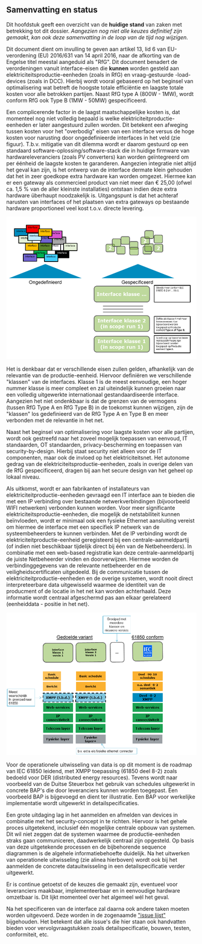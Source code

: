 ## Samenvatting en status

Dit hoofdstuk geeft een overzicht van de **huidige stand** van zaken met betrekking tot dit dossier. *Aangezien nog niet alle keuzes definitief zijn gemaakt, kan ook deze samenvatting in de loop van de tijd nog wijzigen.*

Dit document dient om invulling te geven aan artikel 13, lid 6 van EU-verordening (EU) 2016/631 van 14 april 2016, naar de afkorting van de Engelse titel meestal aangeduid als "RfG". Dit document benadert de verordeningen vanuit interface-eisen die **kunnen** worden gesteld aan elektriciteitsproductie-eenheden (zoals in RfG) en vraag-gestuurde -load- devices (zoals in DCC). Hierbij wordt vooral gebaseerd op het beginsel van optimalisering wat betreft de hoogste totale efficiëntie en laagste totale kosten voor alle betrokken partijen. Naast RfG type A (800W - 1MW), wordt conform RfG ook Type B (1MW - 50MW) gespecificeerd.

Een complicerende factor in de laagst maatschappelijke kosten is, dat momenteel nog niet volledig bepaald is welke elektriciteitproductie-eenheden er later aangestuurd zullen worden. Dit betekent een afweging tussen kosten voor het "overbodig" eisen van een interface versus de hoge kosten voor narusting door ongedefinieerde interfaces in het veld (zie figuur). T.b.v. mitigatie van dit dilemma wordt er daarom gestuurd op een standaard software-oplossing/software-stack die in huidige firmware van hardwareleveranciers (zoals PV converters) kan worden geïntegreerd om per éénheid de laagste kosten te garanderen. Aangezien integratie niet altijd het geval kan zijn, is het ontwerp van de interface dermate klein gehouden dat het in zeer goedkope extra hardware kan worden omgezet. Hiermee kan er een gateway als commercieel product van niet meer dan € 25,00 (ofwel ca. 1,5 % van de aller kleinste installaties) ontstaan indien deze extra hardware überhaupt noodzakelijk is. Uitgangspunt is dat het achteraf narusten van interfaces of het plaatsen van extra gateways op bestaande hardware proportioneel veel kost t.o.v. directe levering. 

![](/assets/180123_EUDevicesResponsibilitySGAM_UCs_13.png)

Het is denkbaar dat er verschillende eisen zullen gelden, afhankelijk van de relevantie van de productie-eenheid. Hiervoor definiëren we verschillende "klassen" van de interfaces. Klasse 1 is de meest eenvoudige, een hoger nummer klasse is meer compleet en zal uiteindelijk kunnen groeien naar een volledig uitgewerkte internationaal gestandaardiseerde interface. Aangezien het niet ondenkbaar is dat de grenzen van de vermogens (tussen RfG Type A en RfG Type B) in de toekomst kunnen wijzigen, zijn de "klassen" los gedefinieerd van de RfG Type A en Type B en meer verbonden met de relevantie in het net.

Naast het beginsel van optimalisering voor laagste kosten voor alle partijen, wordt ook gestreefd naar het zoveel mogelijk toepassen van eenvoud, IT standaarden, OT standaarden, privacy-bescherming en toepassen van security-by-design. Hierbij staat security niet alleen voor de IT componenten, maar ook de invloed op het elektriciteitsnet. Het autonome gedrag van de elektriciteitsproductie-eenheden, zoals in overige delen van de RfG gespecificeerd, dragen bij aan het secure design van het geheel op lokaal niveau. 

Als uitkomst, wordt er aan fabrikanten of installateurs van elektriciteitproductie-eenheden gevraagd een IT interface aan te bieden die met een IP verbinding over bestaande netwerkverbindingen (bijvoorbeeld WIFI netwerken) verbonden kunnen worden. Voor meer significante elektriciteitsproductie-eenheden, die mogelijk de netstabiliteit kunnen beïnvloeden, wordt er minimaal ook een fysieke Ethernet aansluiting vereist om hiermee de interface met een specifiek IP netwerk van de systeembeheerders te kunnen verbinden. Met de IP verbinding wordt de elektriciteitproductie-eenheid geregisteerd bij een centrale-aanmeldpartij (of indien niet beschikbaar tijdelijk direct bij één van de Netbeheerders). In combinatie met een web-based registratie kan deze centrale-aanmeldpartij de juiste Netbeheerder vinden en doorverwijzen. Hiermee worden de verbindinggegevens van de relevante netbeheerder en de veiligheidscertificaten uitgedeeld. Bij de communicatie tussen de elektriciteitproductie-eenheden en de overige systemen, wordt nooit direct interpreteerbare data uitgewisseld waarmee de identiteit van de producment of de locatie in het net kan worden achterhaald. Deze informatie wordt centraal afgeschermd pas aan elkaar gerelateerd (eenheiddata - positie in het net). 

![](/assets/180123_EUDevicesResponsibilitySGAM_UCs_14.png)

Voor de operationele uitwisseling van data is op dit moment is de roadmap van IEC 61850 leidend, met XMPP toepassing (61850 deel 8-2) zoals bedoeld voor DER (distributed energy resources). Tevens wordt naar voorbeeld van de Duitse Steuerbox het gebruik van schedules uitgewerkt in concrete BAP's die door leveranciers kunnen worden toegepast. Een voorbeeld BAP is bijgevoegd en dient ter illustratie. Een BAP voor werkelijke implementatie wordt uitgewerkt in detailspecificaties.

Een grote uitdaging lag in het aanmelden en afmelden van devices in combinatie met het security-concept in te richten. Hiervoor is het gehele proces uitgetekend, inclusief één mogelijke centrale opbouw van systemen. Dit wil niet zeggen dat de systemen waarmee de productie-eenheden straks gaan communiceren, daadwerkelijk centraal zijn opgesteld. Op basis van deze uitgetekende processen en de bijbehorende sequence diagrammen is de algehele informatiebehoefte duidelijk. Na het uitwerken van operationele uitwisseling (zie alinea hierboven) wordt ook bij het aanmelden de concrete datauitwisseling in een detailspecificatie verder uitgewerkt. 

Er is continue getoetst of de keuzes die gemaakt zijn, eventueel voor leveranciers maakbaar, implementeerbaar en in eenvoudige hardware omzetbaar is. Dit lijkt momenteel over het algemeel wél het geval. 

Na het specificeren van de interface zal daarna ook andere taken moeten worden uitgevoerd. Deze worden in de zogenaamde ["issue lijst"](https://github.com/NetbeheerNederland/Interfacespecificatie-elektriciteit-productie-eenheden-RfG/issues) bijgehouden. Het betekent dat alle issue's die hier staan ook handvatten bieden voor vervolgvraagstukken zoals detailspecificatie, bouwen, testen, conformiteit, etc.


